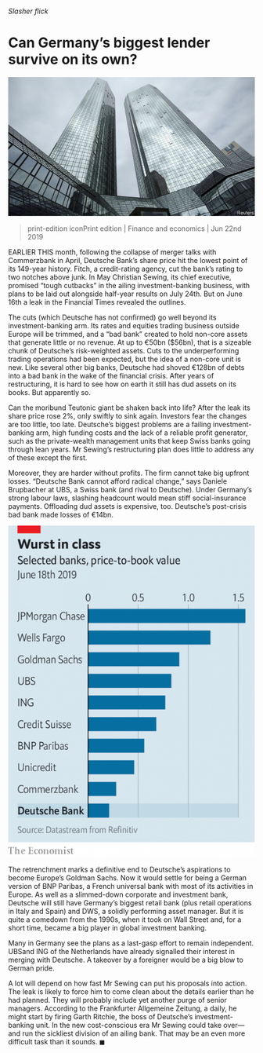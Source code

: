 ###### Slasher flick

# Can Germany’s biggest lender survive on its own? 

![image](images/20190622_fnp504.jpg) 

> print-edition iconPrint edition | Finance and economics | Jun 22nd 2019 

EARLIER THIS month, following the collapse of merger talks with Commerzbank in April, Deutsche Bank’s share price hit the lowest point of its 149-year history. Fitch, a credit-rating agency, cut the bank’s rating to two notches above junk. In May Christian Sewing, its chief executive, promised “tough cutbacks” in the ailing investment-banking business, with plans to be laid out alongside half-year results on July 24th. But on June 16th a leak in the Financial Times revealed the outlines. 

The cuts (which Deutsche has not confirmed) go well beyond its investment-banking arm. Its rates and equities trading business outside Europe will be trimmed, and a “bad bank” created to hold non-core assets that generate little or no revenue. At up to €50bn ($56bn), that is a sizeable chunk of Deutsche’s risk-weighted assets. Cuts to the underperforming trading operations had been expected, but the idea of a non-core unit is new. Like several other big banks, Deutsche had shoved €128bn of debts into a bad bank in the wake of the financial crisis. After years of restructuring, it is hard to see how on earth it still has dud assets on its books. But apparently so. 

Can the moribund Teutonic giant be shaken back into life? After the leak its share price rose 2%, only swiftly to sink again. Investors fear the changes are too little, too late. Deutsche’s biggest problems are a failing investment-banking arm, high funding costs and the lack of a reliable profit generator, such as the private-wealth management units that keep Swiss banks going through lean years. Mr Sewing’s restructuring plan does little to address any of these except the first. 

Moreover, they are harder without profits. The firm cannot take big upfront losses. “Deutsche Bank cannot afford radical change,” says Daniele Brupbacher at UBS, a Swiss bank (and rival to Deutsche). Under Germany’s strong labour laws, slashing headcount would mean stiff social-insurance payments. Offloading dud assets is expensive, too. Deutsche’s post-crisis bad bank made losses of €14bn. 

![image](images/20190622_FNC283.png) 

The retrenchment marks a definitive end to Deutsche’s aspirations to become Europe’s Goldman Sachs. Now it would settle for being a German version of BNP Paribas, a French universal bank with most of its activities in Europe. As well as a slimmed-down corporate and investment bank, Deutsche will still have Germany’s biggest retail bank (plus retail operations in Italy and Spain) and DWS, a solidly performing asset manager. But it is quite a comedown from the 1990s, when it took on Wall Street and, for a short time, became a big player in global investment banking. 

Many in Germany see the plans as a last-gasp effort to remain independent. UBSand ING of the Netherlands have already signalled their interest in merging with Deutsche. A takeover by a foreigner would be a big blow to German pride. 

A lot will depend on how fast Mr Sewing can put his proposals into action. The leak is likely to force him to come clean about the details earlier than he had planned. They will probably include yet another purge of senior managers. According to the Frankfurter Allgemeine Zeitung, a daily, he might start by firing Garth Ritchie, the boss of Deutsche’s investment-banking unit. In the new cost-conscious era Mr Sewing could take over—and run the sickliest division of an ailing bank. That may be an even more difficult task than it sounds. ◼ 

